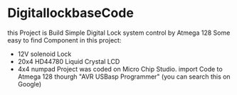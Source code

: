 # DigitallockbaseCode
this Project is Build Simple Digital Lock system control by Atmega 128
Some easy to find Component in this project:
 - 12V solenoid Lock
 - 20x4 HD44780 Liquid Crystal LCD
 - 4x4 numpad
Project was coded on Micro Chip Studio.
import Code to Atmega 128 thourgh "AVR USBasp Programmer" (you can search this on Google)
